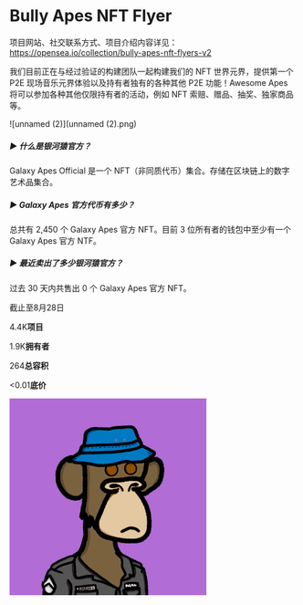 # Bully Apes NFT Flyer

项目网站、社交联系方式、项目介绍内容详见：https://opensea.io/collection/bully-apes-nft-flyers-v2

我们目前正在与经过验证的构建团队一起构建我们的 NFT 世界元界，提供第一个 P2E 现场音乐元界体验以及持有者独有的各种其他 P2E 功能！Awesome Apes 将可以参加各种其他仅限持有者的活动，例如 NFT 索赔、赠品、抽奖、独家商品等。

![unnamed (2)](unnamed (2).png)

##### ▶ 什么是银河猿官方？

Galaxy Apes Official 是一个 NFT（非同质代币）集合。存储在区块链上的数字艺术品集合。

##### ▶ Galaxy Apes 官方代币有多少？

总共有 2,450 个 Galaxy Apes 官方 NFT。目前 3 位所有者的钱包中至少有一个 Galaxy Apes 官方 NTF。

##### ▶ 最近卖出了多少银河猿官方？

过去 30 天内共售出 0 个 Galaxy Apes 官方 NFT。

截止至8月28日

4.4K**项目**

1.9K**拥有者**

264**总容积**

<0.01**底价**

![unnamed](unnamed.png)
